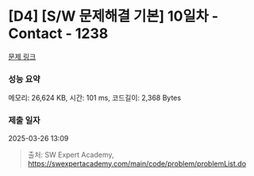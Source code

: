 # [D4] [S/W 문제해결 기본] 10일차 - Contact - 1238 

[문제 링크](https://swexpertacademy.com/main/code/problem/problemDetail.do?contestProbId=AV15B1cKAKwCFAYD) 

### 성능 요약

메모리: 26,624 KB, 시간: 101 ms, 코드길이: 2,368 Bytes

### 제출 일자

2025-03-26 13:09



> 출처: SW Expert Academy, https://swexpertacademy.com/main/code/problem/problemList.do